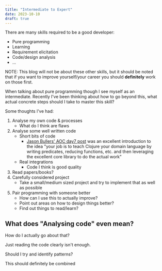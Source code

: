 ```yaml
---
title: "Intermediate to Expert"
date: 2023-10-10
draft: true
---
```


<!--
# Alternate titles:
- Road to expertise
- Mastering the Craft
- Breaking Barriers
- Unveiling the Path
- Beyond Basic
- The Expert's Code
- From Intermediate to Expert
- Elevating Skills
- Onward to Excellence
- Mastery by Design
-->


There are many skills required to be a good developer:
- Pure programming
- Learning
- Requirement elicitation
- Code/design analysis
- ...

NOTE: This blog will not be about these other skills, but it should be noted that if you want to improve yourself/your career you should **definitely** work on those first.

When talking about pure programming though I see myself as an intermediate.
Recently I've been thinking about how to go beyond this, what actual concrete steps should I take to master this skill?

Some thoughts I've had:
1. Analyse my own code & processes
   - What do I think are flaws
2. Analyse some well written code
   - Short bits of code
     - [Jason Bullers' AOC day7 post](https://jbullers.github.io/posts/2023-09-22-aoc-2022-day7) was an excellent introduction to the idea "your job is to teach Clojure your domain language by writing predicates, reducing functions, etc. and then leveraging the excellent core library to do the actual work"
   - Real integrations
     - Code I think is good quality
3. Read papers/books?
4. Carefully considered project
   - Take a small/medium sized project and try to implement that as well as possible
5. Pair programming with someone better
   - How can I use this to actually improve?
   - Point out areas on how to design things better?
   - Find out things to read/learn?


## What does "Analysing code" even mean?

How do I actually go about that?

Just reading the code clearly isn't enough.

Should I try and identify patterns?

This should definitely be combined 
